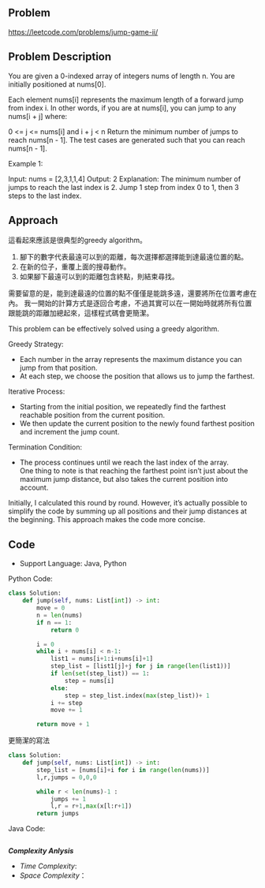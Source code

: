 ## Problem

https://leetcode.com/problems/jump-game-ii/

## Problem Description

You are given a 0-indexed array of integers nums of length n. You are initially positioned at nums[0].

Each element nums[i] represents the maximum length of a forward jump from index i. In other words, if you are at nums[i], you can jump to any nums[i + j] where:

0 <= j <= nums[i] and
i + j < n
Return the minimum number of jumps to reach nums[n - 1]. The test cases are generated such that you can reach nums[n - 1].

 

Example 1:

Input: nums = [2,3,1,1,4]
Output: 2
Explanation: The minimum number of jumps to reach the last index is 2. Jump 1 step from index 0 to 1, then 3 steps to the last index.



## Approach
這看起來應該是很典型的greedy algorithm。
1. 腳下的數字代表最遠可以到的距離，每次選擇都選擇能到達最遠位置的點。
2. 在新的位子，重覆上面的搜尋動作。
3. 如果腳下最遠可以到的距離包含終點，則結束尋找。

需要留意的是，能到達最遠的位置的點不僅僅是能跳多遠，還要將所在位置考慮在內。
我一開始的計算方式是逐回合考慮，不過其實可以在一開始時就將所有位置跟能跳的距離加總起來，這樣程式碼會更簡潔。

This problem can be effectively solved using a greedy algorithm.  

Greedy Strategy:
* Each number in the array represents the maximum distance you can jump from that position.
* At each step, we choose the position that allows us to jump the farthest.
  
Iterative Process:
* Starting from the initial position, we repeatedly find the farthest reachable position from the current position.
* We then update the current position to the newly found farthest position and increment the jump count.
  
Termination Condition:
* The process continues until we reach the last index of the array.  </br>
One thing to note is that reaching the farthest point isn’t just about the maximum jump distance, but also takes the current position into account.

Initially, I calculated this round by round. However, it’s actually possible to simplify the code by summing up all positions and their jump distances at the beginning. This approach makes the code more concise.


## Code

- Support Language: Java, Python

Python Code:

```py
class Solution:
    def jump(self, nums: List[int]) -> int:
        move = 0
        n = len(nums)
        if n == 1:
            return 0

        i = 0
        while i + nums[i] < n-1:
            list1 = nums[i+1:i+nums[i]+1]            
            step_list = [list1[j]+j for j in range(len(list1))]
            if len(set(step_list)) == 1:
                step = nums[i]
            else:
                step = step_list.index(max(step_list))+ 1
            i += step
            move += 1   

        return move + 1
```
更簡潔的寫法
```py
class Solution:
    def jump(self, nums: List[int]) -> int:
        step_list = [nums[i]+i for i in range(len(nums))]  
        l,r,jumps = 0,0,0

        while r < len(nums)-1 :
            jumps += 1
            l,r = r+1,max(x[l:r+1]) 
        return jumps
```


Java Code:

```

```

**_Complexity Anlysis_**

- _Time Complexity_: 
- _Space Complexity_：

